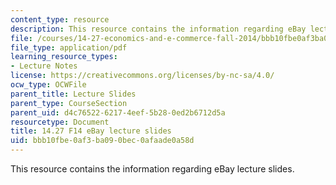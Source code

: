 ```yaml
---
content_type: resource
description: This resource contains the information regarding eBay lecture slides.
file: /courses/14-27-economics-and-e-commerce-fall-2014/bbb10fbe0af3ba090bec0afaade0a58d_MIT14_27F14_lecslide6b.pdf
file_type: application/pdf
learning_resource_types:
- Lecture Notes
license: https://creativecommons.org/licenses/by-nc-sa/4.0/
ocw_type: OCWFile
parent_title: Lecture Slides
parent_type: CourseSection
parent_uid: d4c76522-6217-4eef-5b28-0ed2b6712d5a
resourcetype: Document
title: 14.27 F14 eBay lecture slides
uid: bbb10fbe-0af3-ba09-0bec-0afaade0a58d
---
```

This resource contains the information regarding eBay lecture slides.
